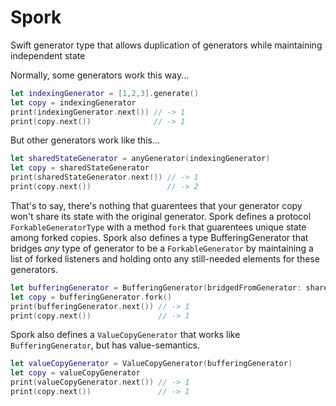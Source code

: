 # Spork
Swift generator type that allows duplication of generators while maintaining independent state

Normally, some generators work this way...
```swift
let indexingGenerator = [1,2,3].generate()
let copy = indexingGenerator
print(indexingGenerator.next()) // -> 1
print(copy.next())              // -> 1
```

But other generators work like this...
```swift
let sharedStateGenerator = anyGenerator(indexingGenerator)
let copy = sharedStateGenerator
print(sharedStateGenerator.next()) // -> 1
print(copy.next())                 // -> 2
```

That's to say, there's nothing that guarentees that your generator copy won't share its state with the original generator. Spork defines a protocol `ForkableGeneratorType` with a method `fork` that guarentees unique state among forked copies. Spork also defines a type BufferingGenerator that bridges *any* type of generator to be a `ForkableGenerator` by maintaining a list of forked listeners and holding onto any still-needed elements for these generators.

```swift
let bufferingGenerator = BufferingGenerator(bridgedFromGenerator: sharedStateGenerator)
let copy = bufferingGenerator.fork()
print(bufferingGenerator.next()) // -> 1
print(copy.next())               // -> 1
```

Spork also defines a `ValueCopyGenerator` that works like `BufferingGenerator`, but has value-semantics.
```swift
let valueCopyGenerator = ValueCopyGenerator(bufferingGenerator)
let copy = valueCopyGenerator
print(valueCopyGenerator.next()) // -> 1
print(copy.next())               // -> 1
```

